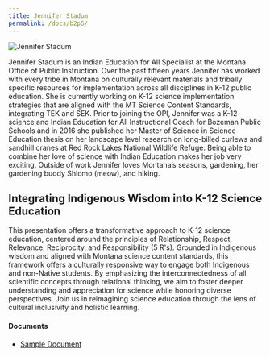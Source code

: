 ```yaml
---
title: Jennifer Stadum
permalink: /docs/b2p5/
---
```


![Jennifer Stadum](../monday/breakout2/images/stadum.jpg)

Jennifer Stadum is an Indian Education for All Specialist at the Montana Office of Public Instruction. Over the past fifteen years Jennifer has worked with every tribe in Montana on culturally relevant materials and tribally specific resources for implementation across all disciplines in K-12 public education. She is currently working on K-12 science implementation strategies that are aligned with the MT Science Content Standards, integrating TEK and SEK. Prior to joining the OPI, Jennifer was a K-12 science and Indian Education for All Instructional Coach for Bozeman Public Schools and in 2016 she published her Master of Science in Science Education thesis on her landscape level research on long-billed curlews and sandhill cranes at Red Rock Lakes National Wildlife Refuge. Being able to combine her love of science with Indian Education makes her job very exciting. Outside of work Jennifer loves Montana’s seasons, gardening, her gardening buddy Shlomo (meow), and hiking.

## Integrating Indigenous Wisdom into K-12 Science Education

This presentation offers a transformative approach to K-12 science education, centered around the principles of Relationship, Respect, Relevance, Reciprocity, and Responsibility (5 R's). Grounded in Indigenous wisdom and aligned with Montana science content standards, this framework offers a culturally responsive way to engage both Indigenous and non-Native students. By emphasizing the interconnectedness of all scientific concepts through relational thinking, we aim to foster deeper understanding and appreciation for science while honoring diverse perspectives. Join us in reimagining science education through the lens of cultural inclusivity and holistic learning.

#### Documents
 - [Sample Document](../monday/breakout2/documents/b1p1d1.pdf)